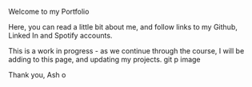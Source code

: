 Welcome to my Portfolio 

Here, you can read a little bit about me, and follow links to my Github, Linked In and Spotify accounts. 

This is a work in progress - as we continue through the course, I will be adding to this page, and updating my projects. git p image 

Thank you, Ash o
